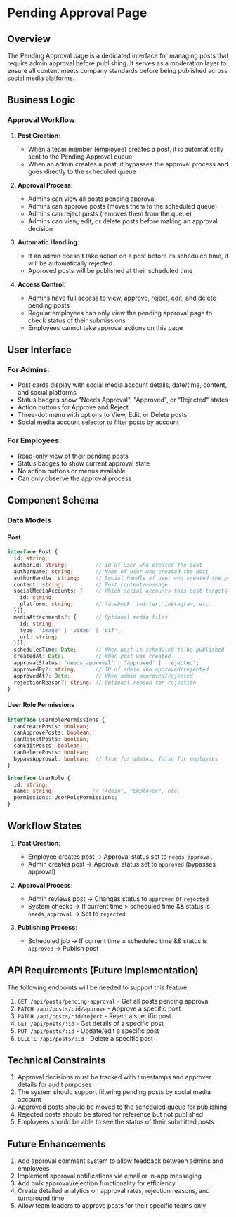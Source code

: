 # Pending Approval Page

## Overview

The Pending Approval page is a dedicated interface for managing posts that require admin approval before publishing. It serves as a moderation layer to ensure all content meets company standards before being published across social media platforms.

## Business Logic

### Approval Workflow

1. **Post Creation**: 
   - When a team member (employee) creates a post, it is automatically sent to the Pending Approval queue
   - When an admin creates a post, it bypasses the approval process and goes directly to the scheduled queue

2. **Approval Process**:
   - Admins can view all posts pending approval
   - Admins can approve posts (moves them to the scheduled queue)
   - Admins can reject posts (removes them from the queue)
   - Admins can view, edit, or delete posts before making an approval decision

3. **Automatic Handling**:
   - If an admin doesn't take action on a post before its scheduled time, it will be automatically rejected
   - Approved posts will be published at their scheduled time

4. **Access Control**:
   - Admins have full access to view, approve, reject, edit, and delete pending posts
   - Regular employees can only view the pending approval page to check status of their submissions
   - Employees cannot take approval actions on this page

## User Interface

### For Admins:

- Post cards display with social media account details, date/time, content, and social platforms
- Status badges show "Needs Approval", "Approved", or "Rejected" states
- Action buttons for Approve and Reject
- Three-dot menu with options to View, Edit, or Delete posts
- Social media account selector to filter posts by account

### For Employees:

- Read-only view of their pending posts
- Status badges to show current approval state
- No action buttons or menus available
- Can only observe the approval process

## Component Schema

### Data Models

#### Post

```typescript
interface Post {
  id: string;
  authorId: string;         // ID of user who created the post
  authorName: string;       // Name of user who created the post
  authorHandle: string;     // Social handle of user who created the post
  content: string;          // Post content/message
  socialMediaAccounts: {    // Which social accounts this post targets
    id: string;
    platform: string;       // facebook, twitter, instagram, etc.
  }[];
  mediaAttachments?: {      // Optional media files
    id: string;
    type: 'image' | 'video' | 'gif';
    url: string;
  }[];
  scheduledTime: Date;      // When post is scheduled to be published
  createdAt: Date;          // When post was created
  approvalStatus: 'needs_approval' | 'approved' | 'rejected';
  approvedBy?: string;      // ID of admin who approved/rejected
  approvedAt?: Date;        // When admin approved/rejected
  rejectionReason?: string; // Optional reason for rejection
}
```

#### User Role Permissions

```typescript
interface UserRolePermissions {
  canCreatePosts: boolean;
  canApprovePosts: boolean;
  canRejectPosts: boolean;
  canEditPosts: boolean;
  canDeletePosts: boolean;
  bypassApproval: boolean;  // True for admins, false for employees
}

interface UserRole {
  id: string;
  name: string;            // "Admin", "Employee", etc.
  permissions: UserRolePermissions;
}
```

## Workflow States

1. **Post Creation**:
   - Employee creates post → Approval status set to `needs_approval`
   - Admin creates post → Approval status set to `approved` (bypasses approval)

2. **Approval Process**:
   - Admin reviews post → Changes status to `approved` or `rejected`
   - System checks → If current time > scheduled time && status is `needs_approval` → Set to `rejected`

3. **Publishing Process**:
   - Scheduled job → If current time ≥ scheduled time && status is `approved` → Publish post

## API Requirements (Future Implementation)

The following endpoints will be needed to support this feature:

1. `GET /api/posts/pending-approval` - Get all posts pending approval
2. `PATCH /api/posts/:id/approve` - Approve a specific post
3. `PATCH /api/posts/:id/reject` - Reject a specific post
4. `GET /api/posts/:id` - Get details of a specific post
5. `PUT /api/posts/:id` - Update/edit a specific post
6. `DELETE /api/posts/:id` - Delete a specific post

## Technical Constraints

1. Approval decisions must be tracked with timestamps and approver details for audit purposes
2. The system should support filtering pending posts by social media account
3. Approved posts should be moved to the scheduled queue for publishing
4. Rejected posts should be stored for reference but not published
5. Employees should be able to see the status of their submitted posts

## Future Enhancements

1. Add approval comment system to allow feedback between admins and employees
2. Implement approval notifications via email or in-app messaging
3. Add bulk approval/rejection functionality for efficiency
4. Create detailed analytics on approval rates, rejection reasons, and turnaround time
5. Allow team leaders to approve posts for their specific teams only